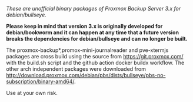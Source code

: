 
_These are unofficial binary packages of Proxmox Backup Server 3.x for debian/bullseye._

**Please keep in mind that version 3.x is originally developed for debian/bookworm and it can happen at any time that a future version breaks the dependencies for debian/bullseye and can no longer be built.**

The proxmox-backup*,promox-mini-journalreader and pve-xtermjs packages are cross build using the source from https://git.proxmox.com/ with the build.sh script and the github action docker buildx workflow. The other arch independent packages were downloaded from http://download.proxmox.com/debian/pbs/dists/bullseye/pbs-no-subscription/binary-amd64/.

Use at your own risk.
